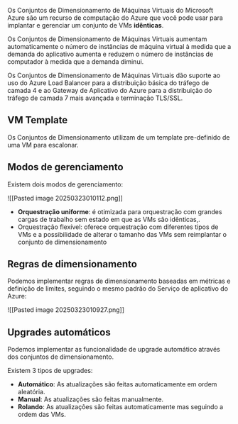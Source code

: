 Os Conjuntos de Dimensionamento de Máquinas Virtuais do Microsoft Azure são um recurso de computação do Azure que você pode usar para implantar e gerenciar um conjunto de VMs **idênticas**.

Os Conjuntos de Dimensionamento de Máquinas Virtuais aumentam automaticamente o número de instâncias de máquina virtual à medida que a demanda do aplicativo aumenta e reduzem o número de instâncias de computador à medida que a demanda diminui.

Os Conjuntos de Dimensionamento de Máquinas Virtuais dão suporte ao uso do Azure Load Balancer para a distribuição básica do tráfego de camada 4 e ao Gateway de Aplicativo do Azure para a distribuição do tráfego de camada 7 mais avançada e terminação TLS/SSL.
## VM Template
Os Conjuntos de Dimensionamento utilizam de um template pre-definido de uma VM para escalonar.

## Modos de gerenciamento
Existem dois modos de gerenciamento: 

![[Pasted image 20250323010112.png]]


- **Orquestração uniforme**: é otimizada para orquestração com grandes cargas de trabalho sem estado em que as VMs são idênticas,.
- Orquestração flexível: oferece orquestração com diferentes tipos de VMs e a possibilidade de alterar o tamanho das VMs sem reimplantar o conjunto de dimensionamento

## Regras de dimensionamento
Podemos implementar regras de dimensionamento baseadas em métricas e definição de limites, seguindo o mesmo padrão do Serviço de aplicativo do Azure:

![[Pasted image 20250323010927.png]]


## Upgrades automáticos 
Podemos implementar as funcionalidade de upgrade automático através dos conjuntos de dimensionamento. 

Existem 3 tipos de upgrades:

- **Automático**: As atualizações são feitas automaticamente em ordem aleatória.
- **Manual**: As atualizações são feitas manualmente.
- **Rolando**: As atualizações são feitas automaticamente mas seguindo a ordem das VMs.

